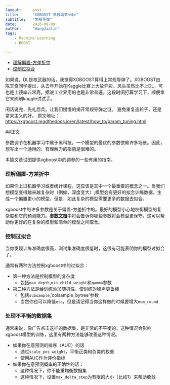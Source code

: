 ```yaml
---
layout:     post
title:      "XGBOOST-参数调节<译>"
subtitle:   "常规导弹"
date:       2016-09-09
author:     "WangJialin"
tags:
    - Machine Learning
    - BOOST

---
```


- [理解偏置-方差折中](#bias-var)
- [控制过拟合](#overfitting)

如果说，DL是核武器的话，我觉得XGBOOST算得上常规导弹了。XGBOOST由陈天奇同学提出，从去年开始在Kaggle比赛上大放异彩。风头虽然比不上DL，可也是上镜率非常高。据说工业界用的也是非常普遍。这段时间打算学习下，顺便拿它来刷刷kaggle试试手。

闲话说完，先礼后兵。让我们慢慢的揭开常规导弹之谜。
避免重复造轮子，还是拿来主义的好。
原文地址：https://xgboost.readthedocs.io/en/latest/how_to/param_tuning.html

##正文

参数调节在机器学习中属于黑科技，一个模型的最优的参数依赖许多场景。因此，想写出一个通用的、有理解力的指南是很难的。

本篇文章试图提供xgboost中的调参的一些有用的指南。

<a name="bias-var"></a>

### 理解偏置-方差折中

如果你上过机器学习或者统计课程，这应该是其中一个最重要的概念之一。当我们想模型变得越来越复杂时（例如，深度变大）;模型会有更好的拟合训练数据，生成一个偏置更小的模型。但是，如此复杂的模型需要更多的数据去拟合。

xgboost中的许多参数是关于偏置-方差折中的。最好的模型小心地权衡模型的复杂度和它的预测能力。[**参数文档**](https://xgboost.readthedocs.io/en/latest/parameter.html)中将会告诉你哪些参数将会模型更保守。这可以帮助你更好的在复杂的模型和简单的模型之间取舍。

<a name="overfitting"></a>

### 控制过拟合

当你发现训练准确度很高，测试集准确度很低时，这很有可能表明你的模型过拟合了。

通常有两种方法控制xgboost中的过拟合：

- 第一种方法是控制模型的复杂度
	- 包括`max_depth`,`min_child_weight`和`gamma`参数
- 第二种方法是给训练添加随机性，使训练对噪声更鲁棒
	- 包括`subsample`,'colsample_bytree'参数
	- 当然你也可以降低`eta`，但是请记得当你这样做的时候要增大`num_round`


### 处理不平衡的数据集

通常来说，像广告点击这样的数据集，是非常的不平衡的。这种情况会影响xgboost模型的训练，这里有两种方法能够改善这种情况。

- 如果你在意预测的排序（AUC）的话
	- 通过`scale_pos_weight`，平衡正类和负类的权重
	- 使用AUC作为评价指标
- 如果你在意预测概率的正确性的话：
	- 这种情况下，你不能重均衡数据集
	- 这种情况下，设置`max_delta_step`为有限的大小（比如1）来帮助收敛



